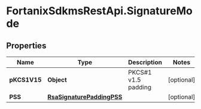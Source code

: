 # FortanixSdkmsRestApi.SignatureMode

## Properties
Name | Type | Description | Notes
------------ | ------------- | ------------- | -------------
**pKCS1V15** | **Object** | PKCS#1 v1.5 padding | [optional] 
**PSS** | [**RsaSignaturePaddingPSS**](RsaSignaturePaddingPSS.md) |  | [optional] 


